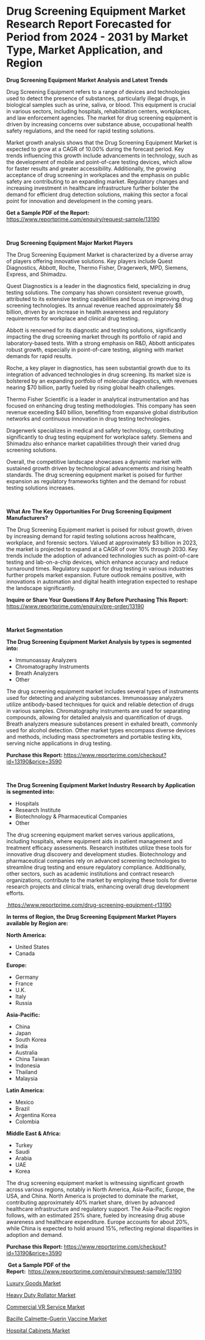 <p><h1>Drug Screening Equipment Market Research Report Forecasted for Period from 2024 -  2031 by Market Type, Market Application, and Region</h1></p><p><strong>Drug Screening Equipment Market Analysis and Latest Trends</strong></p>
<p><p>Drug Screening Equipment refers to a range of devices and technologies used to detect the presence of substances, particularly illegal drugs, in biological samples such as urine, saliva, or blood. This equipment is crucial in various sectors, including hospitals, rehabilitation centers, workplaces, and law enforcement agencies. The market for drug screening equipment is driven by increasing concerns over substance abuse, occupational health safety regulations, and the need for rapid testing solutions.</p><p>Market growth analysis shows that the Drug Screening Equipment Market is expected to grow at a CAGR of 10.00% during the forecast period. Key trends influencing this growth include advancements in technology, such as the development of mobile and point-of-care testing devices, which allow for faster results and greater accessibility. Additionally, the growing acceptance of drug screening in workplaces and the emphasis on public safety are contributing to an expanding market. Regulatory changes and increasing investment in healthcare infrastructure further bolster the demand for efficient drug detection solutions, making this sector a focal point for innovation and development in the coming years.</p></p>
<p><strong>Get a Sample PDF of the Report:&nbsp;</strong> <a href="https://www.reportprime.com/enquiry/request-sample/13190?utm_campaign=48&utm_medium=2&utm_source=Github&utm_content=ia&utm_term=28112024&utm_id=drug-screening-equipment">https://www.reportprime.com/enquiry/request-sample/13190</a></p>
<p>&nbsp;</p>
<p><strong>Drug Screening Equipment Major Market Players</strong></p>
<p><p>The Drug Screening Equipment Market is characterized by a diverse array of players offering innovative solutions. Key players include Quest Diagnostics, Abbott, Roche, Thermo Fisher, Dragerwerk, MPD, Siemens, Express, and Shimadzu.</p><p>Quest Diagnostics is a leader in the diagnostics field, specializing in drug testing solutions. The company has shown consistent revenue growth, attributed to its extensive testing capabilities and focus on improving drug screening technologies. Its annual revenue reached approximately $8 billion, driven by an increase in health awareness and regulatory requirements for workplace and clinical drug testing.</p><p>Abbott is renowned for its diagnostic and testing solutions, significantly impacting the drug screening market through its portfolio of rapid and laboratory-based tests. With a strong emphasis on R&D, Abbott anticipates robust growth, especially in point-of-care testing, aligning with market demands for rapid results.</p><p>Roche, a key player in diagnostics, has seen substantial growth due to its integration of advanced technologies in drug screening. Its market size is bolstered by an expanding portfolio of molecular diagnostics, with revenues nearing $70 billion, partly fueled by rising global health challenges.</p><p>Thermo Fisher Scientific is a leader in analytical instrumentation and has focused on enhancing drug testing methodologies. This company has seen revenue exceeding $40 billion, benefiting from expansive global distribution networks and continuous innovation in drug testing technologies.</p><p>Dragerwerk specializes in medical and safety technology, contributing significantly to drug testing equipment for workplace safety. Siemens and Shimadzu also enhance market capabilities through their varied drug screening solutions.</p><p>Overall, the competitive landscape showcases a dynamic market with sustained growth driven by technological advancements and rising health standards. The drug screening equipment market is poised for further expansion as regulatory frameworks tighten and the demand for robust testing solutions increases.</p></p>
<p>&nbsp;</p>
<p><strong>What Are The Key Opportunities For Drug Screening Equipment Manufacturers?</strong></p>
<p><p>The Drug Screening Equipment market is poised for robust growth, driven by increasing demand for rapid testing solutions across healthcare, workplace, and forensic sectors. Valued at approximately $3 billion in 2023, the market is projected to expand at a CAGR of over 10% through 2030. Key trends include the adoption of advanced technologies such as point-of-care testing and lab-on-a-chip devices, which enhance accuracy and reduce turnaround times. Regulatory support for drug testing in various industries further propels market expansion. Future outlook remains positive, with innovations in automation and digital health integration expected to reshape the landscape significantly.</p></p>
<p><strong>Inquire or Share Your Questions If Any Before Purchasing This Report:</strong> <a href="https://www.reportprime.com/enquiry/pre-order/13190?utm_campaign=48&utm_medium=2&utm_source=Github&utm_content=ia&utm_term=28112024&utm_id=drug-screening-equipment">https://www.reportprime.com/enquiry/pre-order/13190</a></p>
<p>&nbsp;</p>
<p><strong>Market Segmentation</strong></p>
<p><strong>The Drug Screening Equipment Market Analysis by types is segmented into:</strong></p>
<p><ul><li>Immunoassay Analyzers</li><li>Chromatography Instruments</li><li>Breath Analyzers</li><li>Other</li></ul></p>
<p><p>The drug screening equipment market includes several types of instruments used for detecting and analyzing substances. Immunoassay analyzers utilize antibody-based techniques for quick and reliable detection of drugs in various samples. Chromatography instruments are used for separating compounds, allowing for detailed analysis and quantification of drugs. Breath analyzers measure substances present in exhaled breath, commonly used for alcohol detection. Other market types encompass diverse devices and methods, including mass spectrometers and portable testing kits, serving niche applications in drug testing.</p></p>
<p><strong>Purchase this Report:&nbsp;</strong><a href="https://www.reportprime.com/checkout?id=13190&price=3590&utm_campaign=48&utm_medium=2&utm_source=Github&utm_content=ia&utm_term=28112024&utm_id=drug-screening-equipment">https://www.reportprime.com/checkout?id=13190&price=3590</a></p>
<p>&nbsp;</p>
<p><strong>The Drug Screening Equipment Market Industry Research by Application is segmented into:</strong></p>
<p><ul><li>Hospitals</li><li>Research Institute</li><li>Biotechnology & Pharmaceutical Companies</li><li>Other</li></ul></p>
<p><p>The drug screening equipment market serves various applications, including hospitals, where equipment aids in patient management and treatment efficacy assessments. Research institutes utilize these tools for innovative drug discovery and development studies. Biotechnology and pharmaceutical companies rely on advanced screening technologies to streamline drug testing and ensure regulatory compliance. Additionally, other sectors, such as academic institutions and contract research organizations, contribute to the market by employing these tools for diverse research projects and clinical trials, enhancing overall drug development efforts.</p></p>
<p><a href="https://www.reportprime.com/drug-screening-equipment-r13190?utm_campaign=48&utm_medium=2&utm_source=Github&utm_content=ia&utm_term=28112024&utm_id=drug-screening-equipment">&nbsp;https://www.reportprime.com/drug-screening-equipment-r13190</a></p>
<p><strong>In terms of Region, the Drug Screening Equipment Market Players available by Region are:</strong></p>
<p>
    <p> <strong> North America: </strong>
        <ul>
            <li>United States</li>
            <li>Canada</li>
        </ul>
        </p> 
    <p> <strong> Europe: </strong>
        <ul>
            <li>Germany</li>
            <li>France</li>
            <li>U.K.</li>
            <li>Italy</li>
            <li>Russia</li>
        </ul>
        </p> 
    <p> <strong> Asia-Pacific: </strong>
        <ul>
            <li>China</li>
            <li>Japan</li>
            <li>South Korea</li>
            <li>India</li>
            <li>Australia</li>
            <li>China Taiwan</li>
            <li>Indonesia</li>
            <li>Thailand</li>
            <li>Malaysia</li>
        </ul>
        </p> 
    <p> <strong> Latin America: </strong>
        <ul>
            <li>Mexico</li>
            <li>Brazil</li>
            <li>Argentina Korea</li>
            <li>Colombia</li>
        </ul>
        </p> 
    <p> <strong> Middle East & Africa: </strong>
        <ul>
            <li>Turkey</li>
            <li>Saudi</li>
            <li>Arabia</li>
            <li>UAE</li>
            <li>Korea</li>
        </ul>
    </p>
    </p>
<p><p>The drug screening equipment market is witnessing significant growth across various regions, notably in North America, Asia-Pacific, Europe, the USA, and China. North America is projected to dominate the market, contributing approximately 40% market share, driven by advanced healthcare infrastructure and regulatory support. The Asia-Pacific region follows, with an estimated 25% share, fueled by increasing drug abuse awareness and healthcare expenditure. Europe accounts for about 20%, while China is expected to hold around 15%, reflecting regional disparities in adoption and demand.</p></p>
<p><strong>Purchase this Report: </strong><a href="https://www.reportprime.com/checkout?id=13190&price=3590&utm_campaign=48&utm_medium=2&utm_source=Github&utm_content=ia&utm_term=28112024&utm_id=drug-screening-equipment">https://www.reportprime.com/checkout?id=13190&price=3590</a></p>
<p>&nbsp;<strong>Get a Sample PDF of the Report:&nbsp;&nbsp;</strong><a href="https://www.reportprime.com/enquiry/request-sample/13190?utm_campaign=48&utm_medium=2&utm_source=Github&utm_content=ia&utm_term=28112024&utm_id=drug-screening-equipment">https://www.reportprime.com/enquiry/request-sample/13190</a></p>
<p><strong></strong></p>
<p><p><a href="https://www.linkedin.com/pulse/global-luxury-goods-market-share-growth-opportunities-growing-ijxvf?utm_campaign=48&utm_medium=2&utm_source=Github&utm_content=ia&utm_term=28112024&utm_id=drug-screening-equipment">Luxury Goods Market</a></p><p><a href="https://github.com/gallegoszuri803/Market-Research-Report-List-1/blob/main/heavy-duty-rollator-market.md?utm_campaign=48&utm_medium=2&utm_source=Github&utm_content=ia&utm_term=28112024&utm_id=drug-screening-equipment">Heavy Duty Rollator Market</a></p><p><a href="https://issuu.com/reportprime-2/docs/commercial-vr-service-market-size-2_bff8528de40138?utm_campaign=48&utm_medium=2&utm_source=Github&utm_content=ia&utm_term=28112024&utm_id=drug-screening-equipment">Commercial VR Service Market</a></p><p><a href="https://issuu.com/reportprime-2/docs/bacille-calmette-guerin-vaccine-mar_f9730f9614c055?utm_campaign=48&utm_medium=2&utm_source=Github&utm_content=ia&utm_term=28112024&utm_id=drug-screening-equipment">Bacille Calmette-Guerin Vaccine Market</a></p><p><a href="https://github.com/kathiestrine5ty/Market-Research-Report-List-1/blob/main/hospital-cabinets-market.md?utm_campaign=48&utm_medium=2&utm_source=Github&utm_content=ia&utm_term=28112024&utm_id=drug-screening-equipment">Hospital Cabinets Market</a></p></p>